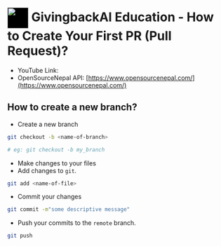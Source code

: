 # <a href="https://www.givingback.ai" target="_blank"><img src="https://givingback.ai/assets/gblogo.72c0863b.svg"  align="center" height="48" width="48" style="background-color: black;"></a>  GivingbackAI Education - How to Create Your First PR (Pull Request)?

- YouTube Link: []()
- OpenSourceNepal API: [https://www.opensourcenepal.com/](https://www.opensourcenepal.com/)

## How to create a new branch?

- Create a new branch
```sh
git checkout -b <name-of-branch> 

# eg: git checkout -b my_branch
```

- Make changes to your files
- Add changes to `git`.
```sh
git add <name-of-file>
```

- Commit your changes
```sh
git commit -m"some descriptive message"
```
- Push your commits to the `remote` branch.
```sh
git push
```